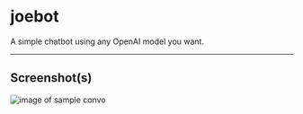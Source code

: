 # joebot

A simple chatbot using any OpenAI model you want.

---

## Screenshot(s)

![image of sample convo](https://files.catbox.moe/gpt0r3.png)